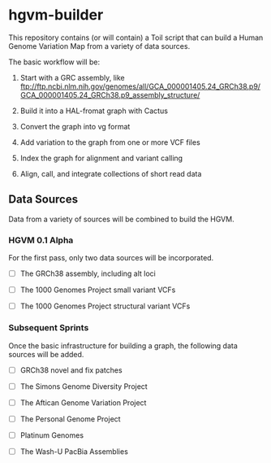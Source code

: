 # hgvm-builder

This repository contains (or will contain) a Toil script that can build a Human Genome Variation Map from a variety of data sources.

The basic workflow will be:

1. Start with a GRC assembly, like ftp://ftp.ncbi.nlm.nih.gov/genomes/all/GCA_000001405.24_GRCh38.p9/GCA_000001405.24_GRCh38.p9_assembly_structure/

2. Build it into a HAL-fromat graph with Cactus

3. Convert the graph into vg format

4. Add variation to the graph from one or more VCF files

5. Index the graph for alignment and variant calling

6. Align, call, and integrate collections of short read data

## Data Sources

Data from a variety of sources will be combined to build the HGVM.

### HGVM 0.1 Alpha

For the first pass, only two data sources will be incorporated.

- [ ] The GRCh38 assembly, including alt loci

- [ ] The 1000 Genomes Project small variant VCFs

- [ ] The 1000 Genomes Project structural variant VCFs

### Subsequent Sprints

Once the basic infrastructure for building a graph, the following data sources will be added.

- [ ] GRCh38 novel and fix patches

- [ ] The Simons Genome Diversity Project

- [ ] The Aftican Genome Variation Project

- [ ] The Personal Genome Project

- [ ] Platinum Genomes

- [ ] The Wash-U PacBia Assemblies




